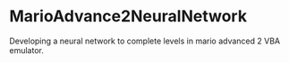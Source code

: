 # MarioAdvance2NeuralNetwork
Developing a neural network to complete levels in mario advanced 2 VBA emulator.
